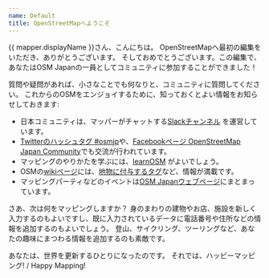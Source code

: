 ```yaml
---
name: Default
title: OpenStreetMapへようこそ
---
```

{{ mapper.displayName }}さん、こんにちは。
OpenStreetMapへ最初の編集をいただき、ありがとうございます。
そしておめでとうございます。この編集で、あなたはOSM Japanの一員としてコミュニティに参加することができました！

質問や疑問があれば、小さなことでも何なりと、コミュニティに質問してください。
これからのOSMをエンジョイするために、知っておくとよい情報をお知らせしておきます:
* 日本コミュニティは、マッパーがチャットする[Slackチャンネル](https://bit.ly/OSM_Japan) を運営しています。
* [Twitterのハッシュタグ #osmjp](https://twitter.com/hashtag/osmjp)や、[Facebookページ OpenStreetMap Japan Community](https://www.facebook.com/groups/osmjapan)でも交流が行われています。
* マッピングのやりかたを学ぶには、[learnOSM](http://learnosm.org) がよいでしょう。
* OSMの[wikiページ](http://wiki.openstreetmap.org/)には、[地物に付与するタグ](https://wiki.openstreetmap.org/wiki/Map_Features)など、情報が満載です。
* マッピングパーティなどのイベントは[OSM Japanウェブページ](https://openstreetmap.jp/)にまとまっています。

さあ、次は何をマッピングしますか？
身のまわりの建物やお店、施設を新しく入力するのもよいですし、既に入力されているデータに電話番号や住所などの情報を追加するのもよいでしょう。
登山、サイクリング、ツーリングなど、あなたの趣味にまつわる情報を追加するのも素敵です。

あなたは、世界を更新するひとりになったのです。
それでは、ハッピーマッピング! / Happy Mapping!
